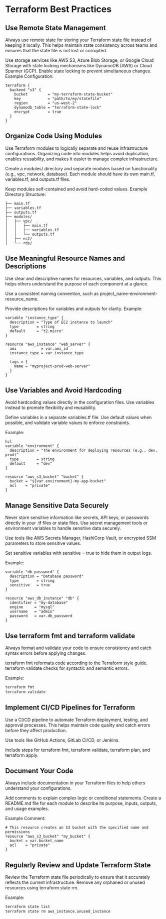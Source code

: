 # Terraform Best Practices

## Use Remote State Management

Always use remote state for storing your Terraform state file instead of keeping it locally. This helps maintain state consistency across teams and ensures that the state file is not lost or corrupted.

Use storage services like AWS S3, Azure Blob Storage, or Google Cloud Storage with state locking mechanisms like DynamoDB (AWS) or Cloud Spanner (GCP).
Enable state locking to prevent simultaneous changes.
Example Configuration:

```hcl
terraform {
  backend "s3" {
    bucket         = "my-terraform-state-bucket"
    key            = "path/to/my/statefile"
    region         = "us-west-2"
    dynamodb_table = "terraform-state-lock"
    encrypt        = true
  }
}
```

## Organize Code Using Modules

Use Terraform modules to logically separate and reuse infrastructure configurations. Organizing code into modules helps avoid duplication, enables reusability, and makes it easier to manage complex infrastructure.

Create a modules/ directory and separate modules based on functionality (e.g., vpc, network, database).
Each module should have its own main.tf, variables.tf, and outputs.tf files.

Keep modules self-contained and avoid hard-coded values.
Example Directory Structure:

```
├── main.tf
├── variables.tf
├── outputs.tf
├── modules/
│   ├── vpc/
│   │   ├── main.tf
│   │   ├── variables.tf
│   │   └── outputs.tf
│   ├── ec2/
│   └── rds/
```

## Use Meaningful Resource Names and Descriptions
Use clear and descriptive names for resources, variables, and outputs. This helps others understand the purpose of each component at a glance.

Use a consistent naming convention, such as project_name-environment-resource_name.

Provide descriptions for variables and outputs for clarity.
Example:

```hcl
variable "instance_type" {
  description = "Type of EC2 instance to launch"
  type        = string
  default     = "t2.micro"
}

resource "aws_instance" "web_server" {
  ami           = var.ami_id
  instance_type = var.instance_type

  tags = {
    Name = "myproject-prod-web-server"
  }
}
```

## Use Variables and Avoid Hardcoding
Avoid hardcoding values directly in the configuration files. Use variables instead to promote flexibility and reusability.

Define variables in a separate variables.tf file.
Use default values when possible, and validate variable values to enforce constraints.

Example:

```
hcl
variable "environment" {
  description = "The environment for deploying resources (e.g., dev, prod)"
  type        = string
  default     = "dev"
}

resource "aws_s3_bucket" "bucket" {
  bucket = "${var.environment}-my-app-bucket"
  acl    = "private"
}
```

## Manage Sensitive Data Securely

Never store sensitive information like secrets, API keys, or passwords directly in your .tf files or state files. Use secret management tools or environment variables to handle sensitive data securely.

Use tools like AWS Secrets Manager, HashiCorp Vault, or encrypted SSM parameters to store sensitive values.

Set sensitive variables with sensitive = true to hide them in output logs.

Example:

```hcl
variable "db_password" {
  description = "Database password"
  type        = string
  sensitive   = true
}

resource "aws_db_instance" "db" {
  identifier = "my-database"
  engine     = "mysql"
  username   = "admin"
  password   = var.db_password
}
```

## Use terraform fmt and terraform validate

Always format and validate your code to ensure consistency and catch syntax errors before applying changes.

terraform fmt reformats code according to the Terraform style guide.
terraform validate checks for syntactic and semantic errors.

Example:

```bash
terraform fmt
terraform validate
```

## Implement CI/CD Pipelines for Terraform

Use a CI/CD pipeline to automate Terraform deployment, testing, and approval processes. This helps maintain code quality and catch errors before they affect production.

Use tools like GitHub Actions, GitLab CI/CD, or Jenkins.

Include steps for terraform fmt, terraform validate, terraform plan, and terraform apply.

## Document Your Code

Always include documentation in your Terraform files to help others understand your configurations.

Add comments to explain complex logic or conditional statements.
Create a README.md file for each module to describe its purpose, inputs, outputs, and usage examples.

Example Comment:

```hcl
# This resource creates an S3 bucket with the specified name and permissions
resource "aws_s3_bucket" "my_bucket" {
  bucket = var.bucket_name
  acl    = "private"
}
```

## Regularly Review and Update Terraform State

Review the Terraform state file periodically to ensure that it accurately reflects the current infrastructure. Remove any orphaned or unused resources using terraform state rm.

Example:

```bash
terraform state list
terraform state rm aws_instance.unused_instance
```
